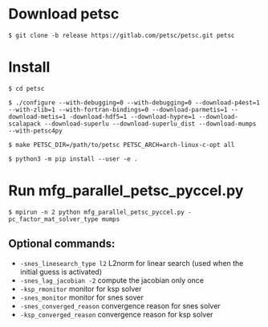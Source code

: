 # Download petsc
```
$ git clone -b release https://gitlab.com/petsc/petsc.git petsc
```

# Install
```
$ cd petsc
```

```
$ ./configure --with-debugging=0 --with-debugging=0 --download-p4est=1 --with-zlib=1 --with-fortran-bindings=0 --download-parmetis=1 --download-metis=1 -download-hdf5=1 --download-hypre=1 --download-scalapack --download-superlu --download-superlu_dist --download-mumps --with-petsc4py
```

```
$ make PETSC_DIR=/path/to/petsc PETSC_ARCH=arch-linux-c-opt all
```

```
$ python3 -m pip install --user -e .
```


# Run mfg_parallel_petsc_pyccel.py

```
$ mpirun -n 2 python mfg_parallel_petsc_pyccel.py -pc_factor_mat_solver_type mumps
```

## Optional commands:

- `-snes_linesearch_type l2` L2norm for linear search (used when the initial guess is activated)
- `-snes_lag_jacobian -2` compute the jacobian only once
- `-ksp_rmonitor` monitor for ksp solver
- `-snes_monitor` monitor for snes sover
- `-snes_converged_reason` convergence reason for snes solver
- `-ksp_converged_reason` convergence reason for ksp solver